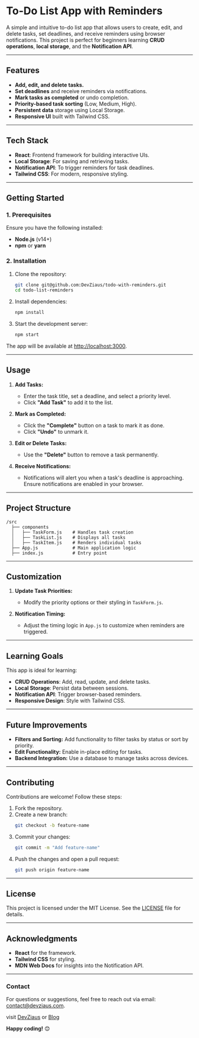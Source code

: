 # **To-Do List App with Reminders**

A simple and intuitive to-do list app that allows users to create, edit, and delete tasks, set deadlines, and receive reminders using browser notifications. This project is perfect for beginners learning **CRUD operations**, **local storage**, and the **Notification API**.

---

## **Features**
- **Add, edit, and delete tasks.**
- **Set deadlines** and receive reminders via notifications.
- **Mark tasks as completed** or undo completion.
- **Priority-based task sorting** (Low, Medium, High).
- **Persistent data** storage using Local Storage.
- **Responsive UI** built with Tailwind CSS.

---

## **Tech Stack**
- **React**: Frontend framework for building interactive UIs.
- **Local Storage**: For saving and retrieving tasks.
- **Notification API**: To trigger reminders for task deadlines.
- **Tailwind CSS**: For modern, responsive styling.

---

## **Getting Started**

### **1. Prerequisites**
Ensure you have the following installed:
- **Node.js** (v14+)
- **npm** or **yarn**

### **2. Installation**
1. Clone the repository:
   ```bash
   git clone git@github.com:DevZiaus/todo-with-reminders.git
   cd todo-list-reminders
   ```
2. Install dependencies:
   ```bash
   npm install
   ```
3. Start the development server:
   ```bash
   npm start
   ```

The app will be available at [http://localhost:3000](http://localhost:3000).

---

## **Usage**

1. **Add Tasks:**
   - Enter the task title, set a deadline, and select a priority level.
   - Click **"Add Task"** to add it to the list.

2. **Mark as Completed:**
   - Click the **"Complete"** button on a task to mark it as done.
   - Click **"Undo"** to unmark it.

3. **Edit or Delete Tasks:**
   - Use the **"Delete"** button to remove a task permanently.

4. **Receive Notifications:**
   - Notifications will alert you when a task's deadline is approaching. Ensure notifications are enabled in your browser.

---

## **Project Structure**
```
/src
  ├── components
  │   ├── TaskForm.js    # Handles task creation
  │   ├── TaskList.js    # Displays all tasks
  │   ├── TaskItem.js    # Renders individual tasks
  ├── App.js             # Main application logic
  ├── index.js           # Entry point
```

---

## **Customization**

1. **Update Task Priorities:**
   - Modify the priority options or their styling in `TaskForm.js`.

2. **Notification Timing:**
   - Adjust the timing logic in `App.js` to customize when reminders are triggered.

---

## **Learning Goals**
This app is ideal for learning:
- **CRUD Operations**: Add, read, update, and delete tasks.
- **Local Storage**: Persist data between sessions.
- **Notification API**: Trigger browser-based reminders.
- **Responsive Design**: Style with Tailwind CSS.

---

## **Future Improvements**
- **Filters and Sorting:** Add functionality to filter tasks by status or sort by priority.
- **Edit Functionality:** Enable in-place editing for tasks.
- **Backend Integration:** Use a database to manage tasks across devices.

---

## **Contributing**
Contributions are welcome! Follow these steps:
1. Fork the repository.
2. Create a new branch:
   ```bash
   git checkout -b feature-name
   ```
3. Commit your changes:
   ```bash
   git commit -m "Add feature-name"
   ```
4. Push the changes and open a pull request:
   ```bash
   git push origin feature-name
   ```

---

## **License**
This project is licensed under the MIT License. See the [LICENSE](LICENSE) file for details.

---

## **Acknowledgments**
- **React** for the framework.
- **Tailwind CSS** for styling.
- **MDN Web Docs** for insights into the Notification API.

---

### **Contact**
For questions or suggestions, feel free to reach out via email: contact@devziaus.com.

visit <a href="https://devziaus.xyz">DevZiaus</a> or <a href="https://devziausblog.tech">Blog</a>

**Happy coding!** 😊